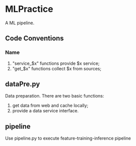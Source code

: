 # MLPractice
A ML pipeline.

## Code Conventions
### Name
1. "service_$x" functions provide $x service;
2. "get_$x" functions collect $x from sources;

## dataPre.py
Data preparation. There are two basic functions: 
1. get data from web and cache locally;
2. provide a data service interface.

##

## pipeline
Use pipeline.py to execute feature-training-inference pipeline
